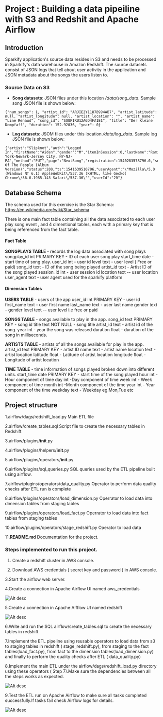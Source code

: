 # Project : Building a data pipeiline with S3 and Redshit and Apache Airflow

## Introduction
Sparkify application's source data resides in S3 and needs to be processed in Sparkify's data warehouse in Amazon Redshift. 
The source datasets consist of JSON logs that tell about user activity in the application and JSON metadata about the songs the users listen to.

### Source Data on S3
- **Song datasets**: JSON files under this location */data/song_data*. Sample song JSON file is shown below:

```
{"num_songs": 1, "artist_id": "ARJIE2Y1187B994AB7", "artist_latitude": null, "artist_longitude": null, "artist_location": "", "artist_name": "Line Renaud", "song_id": "SOUPIRU12A6D4FA1E1", "title": "Der Kleine Dompfaff", "duration": 152.92036, "year": 0}
```

- **Log datasets**: JSOM files under this location */data/log_data*.  Sample log JSON file is shown below:

```
{"artist":"Slipknot","auth":"Logged In","firstName":"Aiden","gender":"M","itemInSession":0,"lastName":"Ramirez","length":192.57424,"level":"paid","location":"New York-Newark-Jersey City, NY-NJ-PA","method":"PUT","page":"NextSong","registration":1540283578796.0,"sessionId":19,"song":"Opium Of The People (Album Version)","status":200,"ts":1541639510796,"userAgent":"\"Mozilla\/5.0 (Windows NT 6.1) AppleWebKit\/537.36 (KHTML, like Gecko) Chrome\/36.0.1985.143 Safari\/537.36\"","userId":"20"}
```

## Database Schema
The schema used for this exercise is the Star Schema:
https://en.wikipedia.org/wiki/Star_schema

There is one main fact table containing all the data associated to each user play song event , 
and 4 dimentional tables, each with a primary key that is being referenced from the fact table.

#### Fact Table
**SONGPLAYS TABLE** - records the log data associated with song plays 
        songplay_id int PRIMARY KEY  - ID of each user song play
        start_time date - start time of song play.
        user_id int - user id
        level text - user level ( Free or paid)
        song_id text  - ID of the song being played
        artist_id text - Artist ID of the song played
        session_id int - user session id
        location text -- user location
        user_agent text - user agent used for the sparkify platform
        
#### Dimension Tables
   
**USERS TABLE** - users of the app
 user_id int PRIMARY KEY - user id
    first_name text - user first name
    last_name text - user last name
    gender text - gender
    level text -- user level i.e free or paid

**SONGS TABLE** - songs available to play in the app.
    song_id text PRIMARY KEY - song id
    title text NOT NULL - song title
    artist_id text  - artist id of the song.
    year int - year the song was released
    duration float - duration of the song in milliseconds.
                        

**ARTISTS TABLE** - artists of all the songs available for play in the app.
 artist_id text PRIMARY KEY - artist ID
 name text  - artist name
 location text - artist location
 latitude float - Latitude of artist location
 longitude float - Longitude of artist location

**TIME TABLE** - time information of songs played broken down into different units.
    start_time date PRIMARY KEY - start time of the song played
    hour int - Hour component of time
    day int -Day component of time
    week int - Week component of time
    month int -Month component of the time
    year int - Year component of the time
    weekday text - Weekday eg.Mon,Tue etc


## Project structure
1.airflow/dags/redshift_load.py  Main ETL file

2.airflow/create_tables.sql Script file to create the necessary tables in Redshift

3.airflow/plugins/__init__.py

4.airflow/plugins/helpers/__init__.py

5.airflow/plugins/operators/__init__.py

6.airflow/plugins/sql_queries.py SQL queries used by the ETL pipeline built using airflow.

7.airflow/plugins/operators/data_quality.py Operator to perform data quality checks after ETL run is complete

8.airflow/plugins/operators/load_dimension.py Operrator to load data into dimension tables from staging tables

9.airflow/plugins/operators/load_fact.py  Operrator to load data into fact tables from staging tables

10.airflow/plugins/operators/stage_redshift.py Operator to load data

11.**README.md** Documentation for the project.

### Steps implemented to run this project.

1. Create  a redshift cluster in AWS console.

2. Download AWS credentials ( secret key and password ) in AWS console.

3.Start the airflow web server.

4.Create a connection in Apache Airflow UI named aws_credentials

![Alt desc](https://github.com/nj11/data_engineering/blob/master/DataModelling/Postgresql-Modelling_and_ETL/screenshots/aws_connection.png)


5.Create a connection in Apache Aifflow UI named redshift


![Alt desc](https://github.com/nj11/data_engineering/blob/master/DataModelling/Postgresql-Modelling_and_ETL/screenshots/redshift_connection.png)


6.Write and run the  SQL airflow/create_tables.sql  to create the necessary tables in redshift


7.Implement the ETL pipeline using reusable operators to load data from s3 to staging tables in redshift ( stage_redshift.py),
  from staging to the fact tables(load_fact.py), from fact to the dimension tables(load_dimension.py) and finally to perform the quality   checks after ETL ( data_quality.py)
  
 
8.Implement the main ETL under the airflow/dags/redshift_load.py directory using these operators ( Step 7).Make sure the dependencies     between all the steps works as expected.

  
  ![Alt desc](https://github.com/nj11/data_engineering/blob/master/DataModelling/Postgresql-Modelling_and_ETL/screenshots/redshift_connection.png)


9.Test the ETL run on Apache Airflow to make sure all tasks completed successfully.If tasks fail check Airflow logs for details.

![Alt desc](https://github.com/nj11/data_engineering/blob/master/DataModelling/Postgresql-Modelling_and_ETL/screenshots/dag_run.png)




